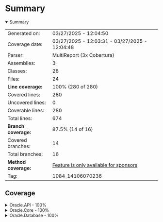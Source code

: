 # Summary
<details open><summary>Summary</summary>

|||
|:---|:---|
| Generated on: | 03/27/2025 - 12:04:50 |
| Coverage date: | 03/27/2025 - 12:03:31 - 03/27/2025 - 12:04:48 |
| Parser: | MultiReport (3x Cobertura) |
| Assemblies: | 3 |
| Classes: | 28 |
| Files: | 24 |
| **Line coverage:** | 100% (280 of 280) |
| Covered lines: | 280 |
| Uncovered lines: | 0 |
| Coverable lines: | 280 |
| Total lines: | 674 |
| **Branch coverage:** | 87.5% (14 of 16) |
| Covered branches: | 14 |
| Total branches: | 16 |
| **Method coverage:** | [Feature is only available for sponsors](https://reportgenerator.io/pro) |
| Tag: | 1084_14106070236 |

</details>

## Coverage
<details><summary>Oracle.API - 100%</summary>

|**Name**|**Line**|**Branch**|
|:---|---:|---:|
|**Oracle.API**|**100%**|**85.7%**|
|Oracle.API.Controllers.DepartmentV1Controller|100%|83.3%|
|Oracle.API.Controllers.EmployeeV1Controller|100%|83.3%|
|Program|100%|100%|

</details>
<details><summary>Oracle.Core - 100%</summary>

|**Name**|**Line**|**Branch**|
|:---|---:|---:|
|**Oracle.Core**|**100%**|****|
|Oracle.Core.CreateDepartmentRequest|100%||
|Oracle.Core.CreateEmployeeRequest|100%||
|Oracle.Core.Department|100%||
|Oracle.Core.DepartmentsResponse|100%||
|Oracle.Core.Employee|100%||
|Oracle.Core.EmployeesResponse|100%||
|Oracle.Core.Incoming.Commands.CreateDepartmentCommandHandler|100%||
|Oracle.Core.Incoming.Commands.CreateUserCommandHandler|100%||
|Oracle.Core.Incoming.Commands.DeleteDepartmentCommand|100%||
|Oracle.Core.Incoming.Commands.DeleteDepartmentCommandHandler|100%||
|Oracle.Core.Incoming.Commands.DeleteEmployeeCommand|100%||
|Oracle.Core.Incoming.Commands.DeleteUserCommandHandler|100%||
|Oracle.Core.Incoming.Queries.GetDepartmentQuery|100%||
|Oracle.Core.Incoming.Queries.GetDepartmentQueryHandler|100%||
|Oracle.Core.Incoming.Queries.GetDepartmentsQueryHandler|100%||
|Oracle.Core.Incoming.Queries.GetEmployeeQuery|100%||
|Oracle.Core.Incoming.Queries.GetUserQueryHandler|100%||
|Oracle.Core.Incoming.Queries.GetUsersQueryHandler|100%||
|Oracle.Core.Outgoing.DepartmentData|100%||
|Oracle.Core.Outgoing.EmployeeData|100%||

</details>
<details><summary>Oracle.Database - 100%</summary>

|**Name**|**Line**|**Branch**|
|:---|---:|---:|
|**Oracle.Database**|**100%**|**100%**|
|Oracle.Database.DepartmentDataConfiguration|100%||
|Oracle.Database.DepartmentRepository|100%||
|Oracle.Database.EmployeeDataConfiguration|100%||
|Oracle.Database.EmployeeRepository|100%||
|Oracle.Database.OracleDbContext|100%|100%|

</details>
